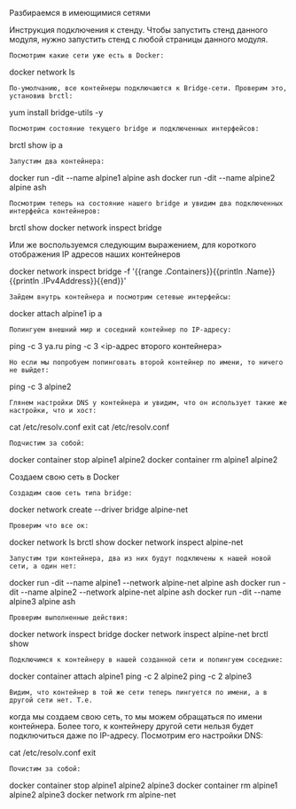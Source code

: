Разбираемся в имеющимися сетями

Инструкция подключения к стенду. Чтобы запустить стенд данного модуля, нужно запустить стенд с любой страницы данного модуля.

    Посмотрим какие сети уже есть в Docker:

docker network ls

    По-умолчанию, все контейнеры подключаются к Bridge-сети. Проверим это, установив brctl:

yum install bridge-utils -y

    Посмотрим состояние текущего bridge и подключенных интерфейсов:

brctl show
ip a

    Запустим два контейнера:

docker run -dit --name alpine1 alpine ash
docker run -dit --name alpine2 alpine ash

    Посмотрим теперь на состояние нашего bridge и увидим два подключенных интерфейса контейнеров:

brctl show
docker network inspect bridge

Или же воспользуемся следующим выражением, для короткого отображения IP адресов наших контейнеров

docker network inspect bridge -f '{{range .Containers}}{{println .Name}}{{println .IPv4Address}}{{end}}'

    Зайдем внутрь контейнера и посмотрим сетевые интерфейсы:

docker attach alpine1
ip a

    Попингуем внешний мир и соседний контейнер по IP-адресу:

ping -c 3 ya.ru
ping -c 3 <ip-адрес второго контейнера>

    Но если мы попробуем попинговать второй контейнер по имени, то ничего не выйдет:

ping -c 3 alpine2

    Глянем настройки DNS у контейнера и увидим, что он использует такие же настройки, что и хост:

cat /etc/resolv.conf
exit
cat /etc/resolv.conf

    Подчистим за собой:

docker container stop alpine1 alpine2
docker container rm alpine1 alpine2

Создаем свою сеть в Docker

    Создадим свою сеть типа bridge:

docker network create --driver bridge alpine-net

    Проверим что все ок:

docker network ls
brctl show
docker network inspect alpine-net

    Запустим три контейнера, два из них будут подключены к нашей новой сети, а один нет:

docker run -dit --name alpine1 --network alpine-net alpine ash
docker run -dit --name alpine2 --network alpine-net alpine ash
docker run -dit --name alpine3 alpine ash

    Проверим выполненные действия:

docker network inspect bridge
docker network inspect alpine-net
brctl show

    Подключимся к контейнеру в нашей созданной сети и попингуем соседние:

docker container attach alpine1
ping -c 2 alpine2
ping -c 2 alpine3

    Видим, что контейнер в той же сети теперь пингуется по имени, а в другой сети нет. Т.е. 
когда мы создаем свою сеть, то мы можем обращаться по имени контейнера. 
Более того, к контейнеру другой сети нельзя будет подключиться даже по IP-адресу. Посмотрим его настройки DNS:

cat /etc/resolv.conf
exit

    Почистим за собой:

docker container stop alpine1 alpine2 alpine3
docker container rm alpine1 alpine2 alpine3
docker network rm alpine-net

